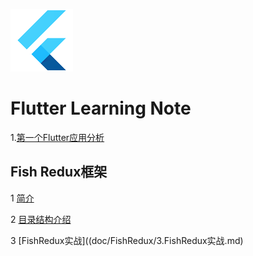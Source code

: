 ![logo](pic/flutter-mark.png)

# Flutter Learning Note

1.[第一个Flutter应用分析](doc/第一个Futter应用.md)

## Fish Redux框架

1 [简介](doc/FishRedux/1.简介.md)

2 [目录结构介绍](doc/FishRedux/2.目录结构介绍.md)  

3 [FishRedux实战]((doc/FishRedux/3.FishRedux实战.md)
